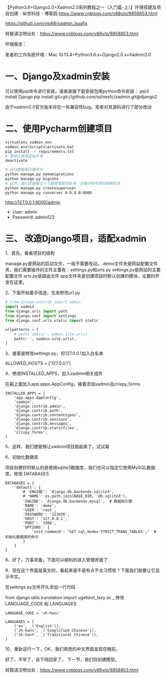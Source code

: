 【Python3.6+Django2.0+Xadmin2.0系列教程之一（入门篇-上）】环境搭建及项目创建 - 纵世科技 - 博客园 https://www.cnblogs.com/v88v/p/8858853.html

https://github.com/vip68/xadmin_bugfix

转载请注明出处：https://www.cnblogs.com/v88v/p/8858853.html



 

环境需求：

笔者的工作系统环境：Mac 10.13.4+Python3.6.x+Django2.0.x+Xadmin2.0

# 一、Django及xadmin安装

可以使用pip命令进行安装，或者直接下载安装包用python命令安装：
pip3 install Django
pip install git+git://github.com/sshwsfc/xadmin.git@django2

由于xadmin2.0官方版本存在一些兼容性bug，笔者对其源码进行了部分改动 

# 二、使用Pycharm创建项目

```sh
virtualenv xadmin_env
xadmin_env\Scripts\activate.bat
pip install -r requirements.txt
# 要停止使用虚拟环境
deactivate

# 运行数据库迁移命令
python manage.py makemigrations
python manage.py migrate
# 此外，我们还要建立一个超级管理员帐号，设置好帐号密码邮箱信息
python manage.py createsuperuser
python manage.py runserver 0.0.0.0:8000
```
http://127.0.0.1:8000/admin

-  User: admin
-  Password: admin123

# 三、 改造Django项目，适配xadmin

1、首先，看看项目的结构

manage.py是网站的启动文件，一般不需要改动。
demo文件夹是网站配置文件夹，我们需要操作的文件主要有：settings.py和urls.py
settings.py是网站的主要配置文件
urls.py是路由文件
app文件夹是创建项目时默认创建的模块，主要的开发在这里。

 

2、下面开始着手改造，先来修改url.py

```py
# from django.contrib import admin
import xadmin
from django.urls import path
from django.conf import settings
from django.conf.urls.static import static

urlpatterns = [
    # path('admin/', admin.site.urls),
    path(r'', xadmin.site.urls),
]
```
 

3、接着是修改settings.py，将127.0.0.1加入白名单

ALLOWED_HOSTS = ['127.0.0.1']
 

4、修改INSTALLED_APPS，加入xadmin相关组件

在最上面加入app.apps.AppConfig，接着添加xadmin及crispy_forms

```
INSTALLED_APPS = [
    'app.apps.AppConfig',
    'xadmin',
    'django.contrib.admin',
    'django.contrib.auth',
    'django.contrib.contenttypes',
    'django.contrib.sessions',
    'django.contrib.messages',
    'django.contrib.staticfiles',
    'crispy_forms',
]
```
 

5、这样，我们便能够让xadmin项目跑起来了。试试看

6、初始化数据库

项目创建好时默认的是使用sqlite3数据库，我们也可以指定它使用MySQL数据库，修改 DATABASES

```
DATABASES = {
    'default': {
        # 'ENGINE': 'django.db.backends.sqlite3',
        # 'NAME': os.path.join(BASE_DIR, 'db.sqlite3'),
        'ENGINE': 'django.db.backends.mysql',  # 数据库引擎
        'NAME': 'demo',
        'USER': 'root',
        'PASSWORD': '123456',
        'HOST': '127.0.0.1',
        'PORT': '3306',
        'OPTIONS': {
            'init_command': "SET sql_mode='STRICT_TRANS_TABLES';"  # 初始化数据库的命令
        }
    }
}
```



 

 8、好了，万事具备，下面可以顺利的进入管理界面了

 

9、现在这个界面是英文的，看起来是不是有点不太习惯呢？下面我们就要让它显示中文。

在settings.py文件开头添加一行代码

from django.utils.translation import ugettext_lazy as _
修改 LANGUAGE_CODE 和 LANGUAGES

```
LANGUAGE_CODE = 'zh-hans'

LANGUAGES = [
    ('en', _('English')),
    ('zh-hans', _('Simplified Chinese')),
    ('zh-hant', _('Traditional Chinese')),
]
```
 

10、重新运行一下，OK，我们熟悉的中文界面呈现在眼前。



 

好了，不早了，该下班回家了。 下一节，我们将创建模型。

 

  转载请注明出处：https://www.cnblogs.com/v88v/p/8858853.html